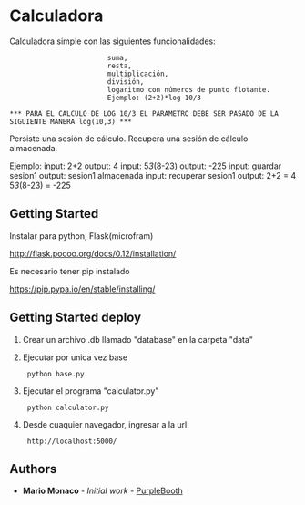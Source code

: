 # Calculadora

Calculadora simple con las siguientes funcionalidades:

							suma, 
							resta,  
							multiplicación, 
							división, 
							logaritmo con números de punto flotante.
							Ejemplo: (2+2)*log 10/3

	*** PARA EL CALCULO DE LOG 10/3 EL PARAMETRO DEBE SER PASADO DE LA SIGUIENTE MANERA log(10,3) ***

Persiste una sesión de cálculo.
Recupera una sesión de cálculo almacenada.

Ejemplo:
input: 2+2
output: 4
input: 5*3*(8-23)
output: -225
input: guardar sesion1
output: sesion1 almacenada
input: recuperar sesion1
output: 2+2
= 4
	5*3*(8-23)
     	= -225

## Getting Started

Instalar para python, Flask(microfram)

http://flask.pocoo.org/docs/0.12/installation/


Es necesario tener pip instalado

https://pip.pypa.io/en/stable/installing/



## Getting Started deploy

1. Crear un archivo .db llamado "database" en la carpeta "data"

2. Ejecutar por unica vez base
		
		python base.py

3. Ejecutar el programa "calculator.py"

		python calculator.py

4. Desde cuaquier navegador, ingresar a la url:

		http://localhost:5000/

## Authors

* **Mario Monaco** - *Initial work* - [PurpleBooth](https://github.com/PurpleBooth)
